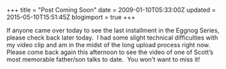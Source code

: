 +++
title = "Post Coming Soon"
date = 2009-01-10T05:33:00Z
updated = 2015-05-10T15:51:45Z
blogimport = true 
+++

If anyone came over today to see the last installment in the Eggnog Series, please check back later today.&#160; I had some slight technical difficulties with my video clip and am in the midst of the long upload process right now.&#160; Please come back again this afternoon to see the video of one of Scott’s most memorable father/son talks to date.&#160; You won’t want to miss it!
